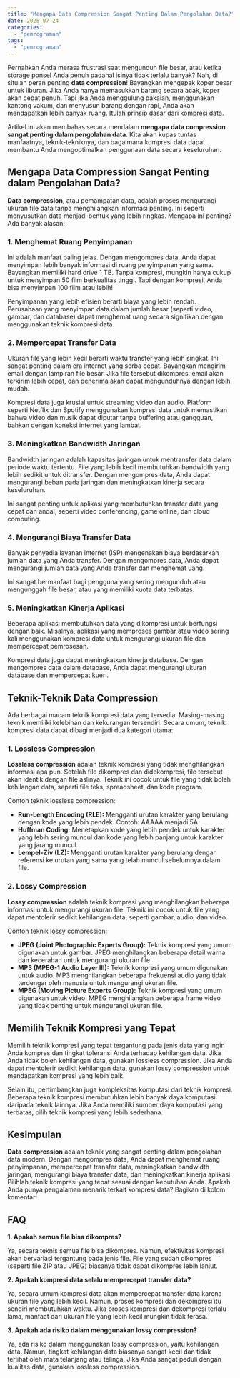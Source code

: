 ```yaml
---
title: "Mengapa Data Compression Sangat Penting Dalam Pengolahan Data?"
date: 2025-07-24
categories: 
  - "pemrograman"
tags: 
  - "pemrograman"
---
```


Pernahkah Anda merasa frustrasi saat mengunduh file besar, atau ketika storage ponsel Anda penuh padahal isinya tidak terlalu banyak? Nah, di situlah peran penting **data compression**! Bayangkan mengepak koper besar untuk liburan. Jika Anda hanya memasukkan barang secara acak, koper akan cepat penuh. Tapi jika Anda menggulung pakaian, menggunakan kantong vakum, dan menyusun barang dengan rapi, Anda akan mendapatkan lebih banyak ruang. Itulah prinsip dasar dari kompresi data.

Artikel ini akan membahas secara mendalam **mengapa data compression sangat penting dalam pengolahan data**. Kita akan kupas tuntas manfaatnya, teknik-tekniknya, dan bagaimana kompresi data dapat membantu Anda mengoptimalkan penggunaan data secara keseluruhan.

## Mengapa Data Compression Sangat Penting dalam Pengolahan Data?

**Data compression**, atau pemampatan data, adalah proses mengurangi ukuran file data tanpa menghilangkan informasi penting. Ini seperti menyusutkan data menjadi bentuk yang lebih ringkas. Mengapa ini penting? Ada banyak alasan!

### 1\. Menghemat Ruang Penyimpanan

Ini adalah manfaat paling jelas. Dengan mengompres data, Anda dapat menyimpan lebih banyak informasi di ruang penyimpanan yang sama. Bayangkan memiliki hard drive 1 TB. Tanpa kompresi, mungkin hanya cukup untuk menyimpan 50 film berkualitas tinggi. Tapi dengan kompresi, Anda bisa menyimpan 100 film atau lebih!

Penyimpanan yang lebih efisien berarti biaya yang lebih rendah. Perusahaan yang menyimpan data dalam jumlah besar (seperti video, gambar, dan database) dapat menghemat uang secara signifikan dengan menggunakan teknik kompresi data.

### 2\. Mempercepat Transfer Data

Ukuran file yang lebih kecil berarti waktu transfer yang lebih singkat. Ini sangat penting dalam era internet yang serba cepat. Bayangkan mengirim email dengan lampiran file besar. Jika file tersebut dikompres, email akan terkirim lebih cepat, dan penerima akan dapat mengunduhnya dengan lebih mudah.

Kompresi data juga krusial untuk streaming video dan audio. Platform seperti Netflix dan Spotify menggunakan kompresi data untuk memastikan bahwa video dan musik dapat diputar tanpa buffering atau gangguan, bahkan dengan koneksi internet yang lambat.

### 3\. Meningkatkan Bandwidth Jaringan

Bandwidth jaringan adalah kapasitas jaringan untuk mentransfer data dalam periode waktu tertentu. File yang lebih kecil membutuhkan bandwidth yang lebih sedikit untuk ditransfer. Dengan mengompres data, Anda dapat mengurangi beban pada jaringan dan meningkatkan kinerja secara keseluruhan.

Ini sangat penting untuk aplikasi yang membutuhkan transfer data yang cepat dan andal, seperti video conferencing, game online, dan cloud computing.

### 4\. Mengurangi Biaya Transfer Data

Banyak penyedia layanan internet (ISP) mengenakan biaya berdasarkan jumlah data yang Anda transfer. Dengan mengompres data, Anda dapat mengurangi jumlah data yang Anda transfer dan menghemat uang.

Ini sangat bermanfaat bagi pengguna yang sering mengunduh atau mengunggah file besar, atau yang memiliki kuota data terbatas.

### 5\. Meningkatkan Kinerja Aplikasi

Beberapa aplikasi membutuhkan data yang dikompresi untuk berfungsi dengan baik. Misalnya, aplikasi yang memproses gambar atau video sering kali menggunakan kompresi data untuk mengurangi ukuran file dan mempercepat pemrosesan.

Kompresi data juga dapat meningkatkan kinerja database. Dengan mengompres data dalam database, Anda dapat mengurangi ukuran database dan mempercepat kueri.

## Teknik-Teknik Data Compression

Ada berbagai macam teknik kompresi data yang tersedia. Masing-masing teknik memiliki kelebihan dan kekurangan tersendiri. Secara umum, teknik kompresi data dapat dibagi menjadi dua kategori utama:

### 1\. Lossless Compression

**Lossless compression** adalah teknik kompresi yang tidak menghilangkan informasi apa pun. Setelah file dikompres dan didekompresi, file tersebut akan identik dengan file aslinya. Teknik ini cocok untuk file yang tidak boleh kehilangan data, seperti file teks, spreadsheet, dan kode program.

Contoh teknik lossless compression:

- **Run-Length Encoding (RLE):** Mengganti urutan karakter yang berulang dengan kode yang lebih pendek. Contoh: AAAAA menjadi 5A.
- **Huffman Coding:** Menetapkan kode yang lebih pendek untuk karakter yang lebih sering muncul dan kode yang lebih panjang untuk karakter yang jarang muncul.
- **Lempel-Ziv (LZ):** Mengganti urutan karakter yang berulang dengan referensi ke urutan yang sama yang telah muncul sebelumnya dalam file.

### 2\. Lossy Compression

**Lossy compression** adalah teknik kompresi yang menghilangkan beberapa informasi untuk mengurangi ukuran file. Teknik ini cocok untuk file yang dapat mentolerir sedikit kehilangan data, seperti gambar, audio, dan video.

Contoh teknik lossy compression:

- **JPEG (Joint Photographic Experts Group):** Teknik kompresi yang umum digunakan untuk gambar. JPEG menghilangkan beberapa detail warna dan kecerahan untuk mengurangi ukuran file.
- **MP3 (MPEG-1 Audio Layer III):** Teknik kompresi yang umum digunakan untuk audio. MP3 menghilangkan beberapa frekuensi audio yang tidak terdengar oleh manusia untuk mengurangi ukuran file.
- **MPEG (Moving Picture Experts Group):** Teknik kompresi yang umum digunakan untuk video. MPEG menghilangkan beberapa frame video yang tidak penting untuk mengurangi ukuran file.

## Memilih Teknik Kompresi yang Tepat

Memilih teknik kompresi yang tepat tergantung pada jenis data yang ingin Anda kompres dan tingkat toleransi Anda terhadap kehilangan data. Jika Anda tidak boleh kehilangan data, gunakan lossless compression. Jika Anda dapat mentolerir sedikit kehilangan data, gunakan lossy compression untuk mendapatkan kompresi yang lebih baik.

Selain itu, pertimbangkan juga kompleksitas komputasi dari teknik kompresi. Beberapa teknik kompresi membutuhkan lebih banyak daya komputasi daripada teknik lainnya. Jika Anda memiliki sumber daya komputasi yang terbatas, pilih teknik kompresi yang lebih sederhana.

## Kesimpulan

**Data compression** adalah teknik yang sangat penting dalam pengolahan data modern. Dengan mengompres data, Anda dapat menghemat ruang penyimpanan, mempercepat transfer data, meningkatkan bandwidth jaringan, mengurangi biaya transfer data, dan meningkatkan kinerja aplikasi. Pilihlah teknik kompresi yang tepat sesuai dengan kebutuhan Anda. Apakah Anda punya pengalaman menarik terkait kompresi data? Bagikan di kolom komentar!

## FAQ

**1\. Apakah semua file bisa dikompres?**

Ya, secara teknis semua file bisa dikompres. Namun, efektivitas kompresi akan bervariasi tergantung pada jenis file. File yang sudah dikompres (seperti file ZIP atau JPEG) biasanya tidak dapat dikompres lebih lanjut.

**2\. Apakah kompresi data selalu mempercepat transfer data?**

Ya, secara umum kompresi data akan mempercepat transfer data karena ukuran file yang lebih kecil. Namun, proses kompresi dan dekompresi itu sendiri membutuhkan waktu. Jika proses kompresi dan dekompresi terlalu lama, manfaat dari ukuran file yang lebih kecil mungkin tidak terasa.

**3\. Apakah ada risiko dalam menggunakan lossy compression?**

Ya, ada risiko dalam menggunakan lossy compression, yaitu kehilangan data. Namun, tingkat kehilangan data biasanya sangat kecil dan tidak terlihat oleh mata telanjang atau telinga. Jika Anda sangat peduli dengan kualitas data, gunakan lossless compression.

